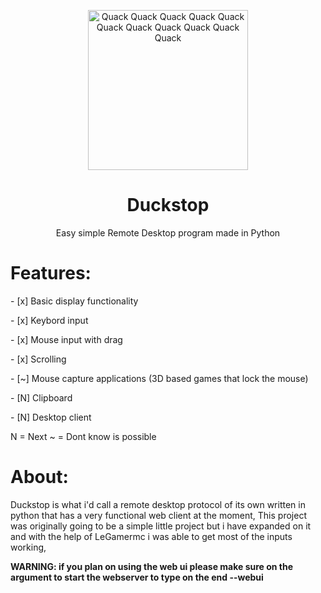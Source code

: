 <p align="center">
  <img src="https://raw.githubusercontent.com/aarongamingdev/duckstop/refs/heads/main/logo.png" alt="Quack Quack Quack Quack Quack Quack Quack Quack Quack Quack Quack " width="256" height="256">
</p>
<h1 align="center">Duckstop</h1>
<p align="center">Easy simple Remote Desktop program made in Python</p>

<h1>Features:</h1>
- [x] Basic display functionality
<p></p>
- [x] Keybord input
<p></p>
- [x] Mouse input with drag
<p></p>
- [x] Scrolling
<p></p>
- [~] Mouse capture applications (3D based games that lock the mouse)
<p></p>
- [N] Clipboard
<p></p>
- [N] Desktop client
<p></p>

N = Next
~ = Dont know is possible

<h1>About:</h1>
<p>Duckstop is what i'd call a remote desktop protocol of its own written in python that has a very functional web client at the moment, This project was originally going to be a simple little project but i have expanded on it and with the help of LeGamermc i was able to get most of the inputs working, </p>
<p><strong>WARNING: if you plan on using the web ui please make sure on the argument to start the webserver to type on the end --webui</strong><p>
